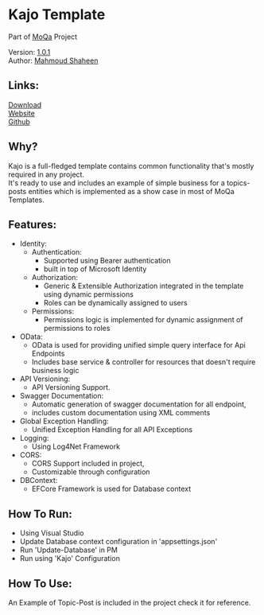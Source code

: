 # Kajo Template

Part of [MoQa](https://moqa.moshaheen.com/) Project  

Version: [1.0.1](https://github.com/Moqa-Dev/Kajo/releases/tag/1.0.1)  
Author: [Mahmoud Shaheen](https://www.moshaheen.com/)
## Links:
[Download](https://github.com/Moqa-Dev/Kajo/archive/refs/tags/1.0.1.zip)  
[Website](https://moqa.moshaheen.com/Kajo/)  
[Github](https://github.com/Moqa-Dev/Kajo/)  

## Why?
Kajo is a full-fledged template contains common functionality that's mostly required in any project.  
It's ready to use and includes an example of simple business for a topics-posts entities which is implemented as a show case in most of MoQa Templates.  

## Features:
* Identity: 
    * Authentication:
        * Supported using Bearer authentication
        * built in top of Microsoft Identity
    * Authorization:
        * Generic  & Extensible Authorization integrated in the template using dynamic permissions
        * Roles can be dynamically assigned to users
    * Permissions:
        * Permissions logic is implemented for dynamic assignment of permissions to roles
* OData:
    * OData is used for providing unified simple query interface for Api Endpoints
    * Includes base service & controller for resources that doesn't require business logic
* API Versioning:
    * API Versioning Support.
* Swagger Documentation:
    * Automatic generation of swagger documentation for all endpoint,
    * includes custom documentation using XML comments
* Global Exception Handling:
    * Unified Exception Handling for all API Exceptions
* Logging:
    * Using Log4Net Framework
* CORS:
    * CORS Support included in project,
    * Customizable through configuration
* DBContext:
    * EFCore Framework is used for Database context

## How To Run:
* Using Visual Studio
* Update Database context configuration in 'appsettings.json'
* Run 'Update-Database' in PM
* Run using 'Kajo' Configuration

## How To Use:
An Example of Topic-Post is included in the project check it for reference.
